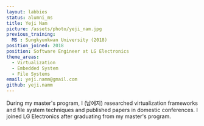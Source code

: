 ```yaml
---
layout: labbies
status: alumni_ms
title: Yeji Nam
picture: /assets/photo/yeji_nam.jpg
previous_training:
  MS : Sungkyunkwan University (2018)
position_joined: 2018
position: Software Engineer at LG Electronics
theme_areas:
  - Virtualization
  - Embedded System
  - File Systems
email: yeji.namm@gmail.com
github: yeji.namm
---
```


During my master's program, I (남예지) researched virtualization frameworks and
file system techniques and published papers in domestic
conferences. I joined LG Electronics after graduating from my master's program.

